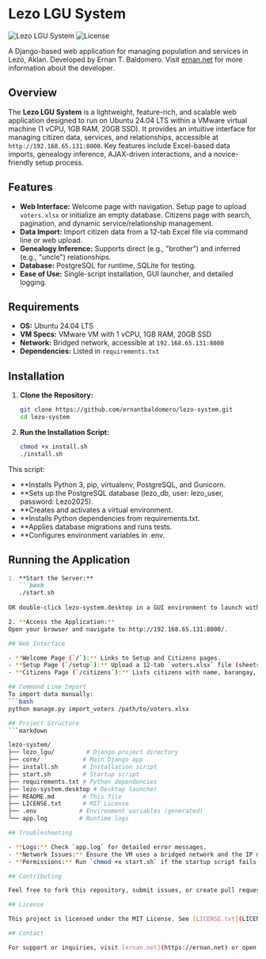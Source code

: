 # Lezo LGU System

![Lezo LGU System](https://img.shields.io/badge/Django-5.0-green.svg) ![License](https://img.shields.io/badge/License-MIT-blue.svg)

A Django-based web application for managing population and services in Lezo, Aklan. Developed by Ernan T. Baldomero. Visit [ernan.net](https://ernan.net) for more information about the developer.

## Overview

The **Lezo LGU System** is a lightweight, feature-rich, and scalable web application designed to run on Ubuntu 24.04 LTS within a VMware virtual machine (1 vCPU, 1GB RAM, 20GB SSD). It provides an intuitive interface for managing citizen data, services, and relationships, accessible at `http://192.168.65.131:8000`. Key features include Excel-based data imports, genealogy inference, AJAX-driven interactions, and a novice-friendly setup process.

## Features

- **Web Interface:** Welcome page with navigation. Setup page to upload `voters.xlsx` or initialize an empty database. Citizens page with search, pagination, and dynamic service/relationship management.
- **Data Import:** Import citizen data from a 12-tab Excel file via command line or web upload.
- **Genealogy Inference:** Supports direct (e.g., "brother") and inferred (e.g., "uncle") relationships.
- **Database:** PostgreSQL for runtime, SQLite for testing.
- **Ease of Use:** Single-script installation, GUI launcher, and detailed logging.

## Requirements

- **OS:** Ubuntu 24.04 LTS
- **VM Specs:** VMware VM with 1 vCPU, 1GB RAM, 20GB SSD
- **Network:** Bridged network, accessible at `192.168.65.131:8000`
- **Dependencies:** Listed in `requirements.txt`

## Installation

1. **Clone the Repository:**
   ```bash
   git clone https://github.com/ernantbaldomero/lezo-system.git
   cd lezo-system
   
2. **Run the Installation Script:**
   ```bash
   chmod +x install.sh
   ./install.sh


This script:
- **Installs Python 3, pip, virtualenv, PostgreSQL, and Gunicorn.
- **Sets up the PostgreSQL database (lezo_db, user: lezo_user, password: Lezo2025).
- **Creates and activates a virtual environment.
- **Installs Python dependencies from requirements.txt.
- **Applies database migrations and runs tests.
- **Configures environment variables in .env.

## Running the Application
```markdown
1. **Start the Server:**
   ```bash
   ./start.sh
   
OR double-click lezo-system.desktop in a GUI environment to launch with a terminal.

2. **Access the Application:**
Open your browser and navigate to http://192.168.65.131:8000/.

## Web Interface

- **Welcome Page (`/`):** Links to Setup and Citizens pages.
- **Setup Page (`/setup`):** Upload a 12-tab `voters.xlsx` file (sheets: Agcawilan, Bagto, Bugasongan, Carugdog, Cogon, Ibao, Mina, Poblacion, Silakat Nonok, Sta. Cruz, Sta. Cruz Biga-a, Tayhawan) or initialize an empty database.
- **Citizens Page (`/citizens`):** Lists citizens with name, barangay, services, and relationships. Search by name (case-insensitive). Pagination (10 per page). Add services (e.g., "AICS") or relationships (e.g., "brother") via AJAX buttons.

## Command Line Import
To import data manually:
```bash
python manage.py import_voters /path/to/voters.xlsx

## Project Structure
```markdown

lezo-system/
├── lezo_lgu/         # Django project directory
├── core/            # Main Django app
├── install.sh       # Installation script
├── start.sh         # Startup script
├── requirements.txt # Python dependencies
├── lezo-system.desktop # Desktop launcher
├── README.md        # This file
├── LICENSE.txt      # MIT License
├── .env            # Environment variables (generated)
└── app.log         # Runtime logs

## Troubleshooting

- **Logs:** Check `app.log` for detailed error messages.
- **Network Issues:** Ensure the VM uses a bridged network and the IP matches `192.168.65.131`.
- **Permissions:** Run `chmod +x start.sh` if the startup script fails.

## Contributing

Feel free to fork this repository, submit issues, or create pull requests. Contributions are welcome to enhance features like reporting or authentication.

## License

This project is licensed under the MIT License. See [LICENSE.txt](LICENSE.txt) for details. © 2025 Ernan T. Baldomero. All rights reserved.

## Contact

For support or inquiries, visit [ernan.net](https://ernan.net) or open an issue on this repository.






